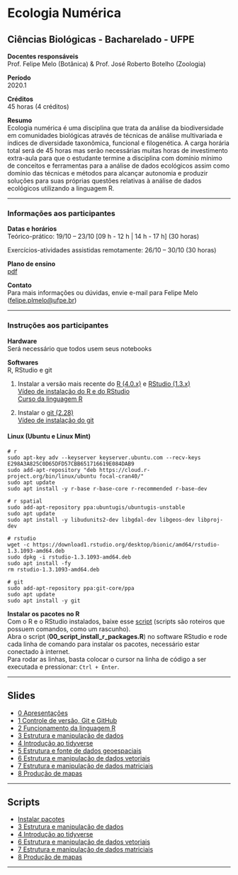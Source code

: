 # Ecologia Numérica

## Ciências Biológicas - Bacharelado - UFPE

**Docentes responsáveis** <br>
Prof. Felipe Melo (Botânica) & Prof. José Roberto Botelho (Zoologia)

**Período** <br>2020.1

**Créditos** <br>
45 horas (4 créditos)


**Resumo** <br>Ecologia numérica é uma disciplina que trata da análise da biodiversidade em comunidades biológicas através
de técnicas de análise multivariada e índices de diversidade taxonômica, funcional e filogenética. A carga horária total será de 45 horas mas serão necessárias muitas horas de investimento extra-aula para que o estudante termine a disciplina com domínio mínimo de conceitos e ferramentas para a análise de dados ecológicos assim como domínio das técnicas e métodos para alcançar autonomia e produzir soluções para suas próprias questões relativas à análise de dados ecológicos utilizando a linguagem R.

---

### Informações aos participantes

**Datas e horários** <br>
Teórico-prático: 19/10 – 23/10 [09 h - 12 h | 14 h - 17 h] (30 horas)

Exercícios-atividades assistidas remotamente: 26/10 – 30/10 (30 horas)

**Plano de ensino** <br> 
[pdf](https://github.com/fplmelo/ecologia_numerica/blob/main/00_plano_ensino.pdf)

**Contato** <br>
Para mais informações ou dúvidas, envie e-mail para Felipe Melo (felipe.plmelo@ufpe.br)

---

### Instruções aos participantes

**Hardware** <br>
Será necessário que todos usem seus notebooks

**Softwares**<br>
R, RStudio e git <br>

1. Instalar a versão mais recente do [R (4.0.x)](https://www.r-project.org) e [RStudio (1.3.x)](https://www.rstudio.com) <br>
   [Vídeo de instalação do R e do RStudio](https://youtu.be/l1bWvZMNMCM) <br>
   [Curso da linguagem R](https://www.youtube.com/playlist?list=PLucm8g_ezqNq0RMHvzZ8M32xhopFhmsr6)

   

2. Instalar o [git (2.28)](https://git-scm.com/downloads)<br>
   [Vídeo de instalação do git](https://youtu.be/QSfHNEiBd2k) <br>

#### Linux (Ubuntu e Linux Mint)

```
# r
sudo apt-key adv --keyserver keyserver.ubuntu.com --recv-keys E298A3A825C0D65DFD57CBB651716619E084DAB9
sudo add-apt-repository "deb https://cloud.r-project.org/bin/linux/ubuntu focal-cran40/"
sudo apt update
sudo apt install -y r-base r-base-core r-recommended r-base-dev

# r spatial
sudo add-apt-repository ppa:ubuntugis/ubuntugis-unstable
sudo apt update
sudo apt install -y libudunits2-dev libgdal-dev libgeos-dev libproj-dev

# rstudio
wget -c https://download1.rstudio.org/desktop/bionic/amd64/rstudio-1.3.1093-amd64.deb
sudo dpkg -i rstudio-1.3.1093-amd64.deb
sudo apt install -fy
rm rstudio-1.3.1093-amd64.deb

# git
sudo add-apt-repository ppa:git-core/ppa 
sudo apt update
sudo apt install -y git

```

**Instalar os pacotes no R** <br>
Com o R e o RStudio instalados, baixe esse [script](https://github.com/mauriciovancine/disciplina-analise-geoespacial-r/blob/master/02_scripts/00_script_install_packages.R) (scripts são roteiros que possuem comandos, como um rascunho). <br>
Abra o script (**00_script_install_r_packages.R**) no software RStudio e rode cada linha de comando para instalar os pacotes, necessário estar conectado à internet. <br>
Para rodar as linhas, basta colocar o cursor na linha de código a ser executada e pressionar: `Ctrl + Enter`.


---

## Slides

- [0 Apresentações](https://mauriciovancine.github.io/disciplina-analise-geoespacial-r/01_aulas/00_pres_intro_geocomp_r.html)
- [1 Controle de versão, Git e GitHub](https://mauriciovancine.github.io/disciplina-analise-geoespacial-r/01_aulas/01_pres_intro_geocomp_r.html)
- [2 Funcionamento da linguagem R](https://mauriciovancine.github.io/disciplina-analise-geoespacial-r/01_aulas/02_pres_intro_geocomp_r.html)
- [3 Estrutura e manipulação de dados](https://mauriciovancine.github.io/disciplina-analise-geoespacial-r/01_aulas/03_pres_intro_geocomp_r.html)
- [4 Introdução ao tidyverse](https://mauriciovancine.github.io/disciplina-analise-geoespacial-r/01_aulas/04_pres_intro_geocomp_r.html)
- [5 Estrutura e fonte de dados geoespaciais](https://mauriciovancine.github.io/disciplina-analise-geoespacial-r/01_aulas/05_pres_intro_geocomp_r.html)
- [6 Estrutura e manipulação de dados vetoriais](https://mauriciovancine.github.io/disciplina-analise-geoespacial-r/01_aulas/06_pres_intro_geocomp_r.html)
- [7 Estrutura e manipulação de dados matriciais](https://mauriciovancine.github.io/disciplina-analise-geoespacial-r/01_aulas/07_pres_intro_geocomp_r.html)
- [8 Produção de mapas](https://mauriciovancine.github.io/disciplina-analise-geoespacial-r/01_aulas/08_pres_intro_geocomp_r.html)

---

## Scripts

- [Instalar pacotes](https://github.com/mauriciovancine/disciplina-analise-geoespacial-r/blob/master/02_scripts/00_script_install_packages.R)
- [3 Estrutura e manipulação de dados](https://github.com/mauriciovancine/disciplina-analise-geoespacial-r/blob/master/02_scripts/03_script_intro_geocomp_r.R)
- [4 Introdução ao tidyverse](https://github.com/mauriciovancine/disciplina-analise-geoespacial-r/blob/master/02_scripts/04_script_intro_geocomp_r.R)
- [6 Estrutura e manipulação de dados vetoriais](https://github.com/mauriciovancine/disciplina-analise-geoespacial-r/blob/master/02_scripts/06_script_intro_geocomp_r.R)
- [7 Estrutura e manipulação de dados matriciais](https://github.com/mauriciovancine/disciplina-analise-geoespacial-r/blob/master/02_scripts/07_script_intro_geocomp_r.R)
- [8 Produção de mapas](https://github.com/mauriciovancine/disciplina-analise-geoespacial-r/blob/master/02_scripts/08_script_intro_geocomp_r.R)

---
